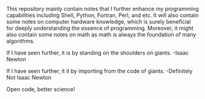 This repository mainly contain notes that I further enhance my programming capabilities including Shell, Python, Fortran, Perl, and etc. It will also contain some notes on computer hardware knowledge, which is surely beneficial for deeply understanding the essence of programming. Moreover, it might also contain some notes on math as math is always the foundation of many algorithms.

If I have seen further, it is by standing on the shoulders on giants. -Isaac Newton

If I have seen further, it it by importing from the code of giants. -Definitely Not Isaac Newton

Open code, better science!
